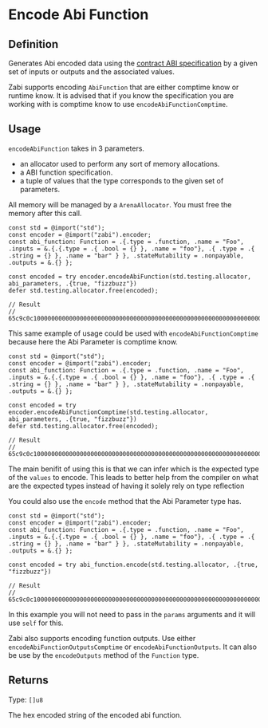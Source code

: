 # Encode Abi Function

## Definition

Generates Abi encoded data using the [contract ABI specification](https://docs.soliditylang.org/en/latest/abi-spec.html#json)
 by a given set of inputs or outputs and the associated values.

Zabi supports encoding `AbiFunction` that are either comptime know or runtime know. It is advised that if you know the specification you are working with is comptime know to use `encodeAbiFunctionComptime`.

## Usage

`encodeAbiFunction` takes in 3 parameters.

- an allocator used to perform any sort of memory allocations.
- a ABI function specification.
- a tuple of values that the type corresponds to the given set of parameters.

All memory will be managed by a `ArenaAllocator`. You must free the memory after this call.

```zig
const std = @import("std");
const encoder = @import("zabi").encoder;
const abi_function: Function = .{.type = .function, .name = "Foo", .inputs = &.{.{.type = .{ .bool = {} }, .name = "foo"}, .{ .type = .{ .string = {} }, .name = "bar" } }, .stateMutability = .nonpayable, .outputs = &.{} };

const encoded = try encoder.encodeAbiFunction(std.testing.allocator, abi_parameters, .{true, "fizzbuzz"})
defer std.testing.allocator.free(encoded);

// Result
// 65c9c0c100000000000000000000000000000000000000000000000000000000000000010000000000000000000000000000000000000000000000000000000000000040000000000000000000000000000000000000000000000000000000000000000866697a7a62757a7a000000000000000000000000000000000000000000000000
```

This same example of usage could be used with `encodeAbiFunctionComptime` because here the Abi Parameter is comptime know.

```zig
const std = @import("std");
const encoder = @import("zabi").encoder;
const abi_function: Function = .{.type = .function, .name = "Foo", .inputs = &.{.{.type = .{ .bool = {} }, .name = "foo"}, .{ .type = .{ .string = {} }, .name = "bar" } }, .stateMutability = .nonpayable, .outputs = &.{} };

const encoded = try encoder.encodeAbiFunctionComptime(std.testing.allocator, abi_parameters, .{true, "fizzbuzz"})
defer std.testing.allocator.free(encoded);

// Result
// 65c9c0c100000000000000000000000000000000000000000000000000000000000000010000000000000000000000000000000000000000000000000000000000000040000000000000000000000000000000000000000000000000000000000000000866697a7a62757a7a000000000000000000000000000000000000000000000000
```

The main benifit of using this is that we can infer which is the expected type of the `values` to encode. This leads to better help from the compiler on what are the expected types instead of having it solely rely on type reflection

You could also use the `encode` method that the Abi Parameter type has.

```zig
const std = @import("std");
const encoder = @import("zabi").encoder;
const abi_function: Function = .{.type = .function, .name = "Foo", .inputs = &.{.{.type = .{ .bool = {} }, .name = "foo"}, .{ .type = .{ .string = {} }, .name = "bar" } }, .stateMutability = .nonpayable, .outputs = &.{} };

const encoded = try abi_function.encode(std.testing.allocator, .{true, "fizzbuzz"})

// Result
// 65c9c0c100000000000000000000000000000000000000000000000000000000000000010000000000000000000000000000000000000000000000000000000000000040000000000000000000000000000000000000000000000000000000000000000866697a7a62757a7a000000000000000000000000000000000000000000000000
```

In this example you will not need to pass in the `params` arguments and it will use `self` for this.

Zabi also supports encoding function outputs. Use either `encodeAbiFunctionOutputsComptime` or `encodeAbiFunctionOutputs`. It can also be use by the `encodeOutputs` method of the `Function` type.

## Returns

Type: `[]u8`

The hex encoded string of the encoded abi function.
